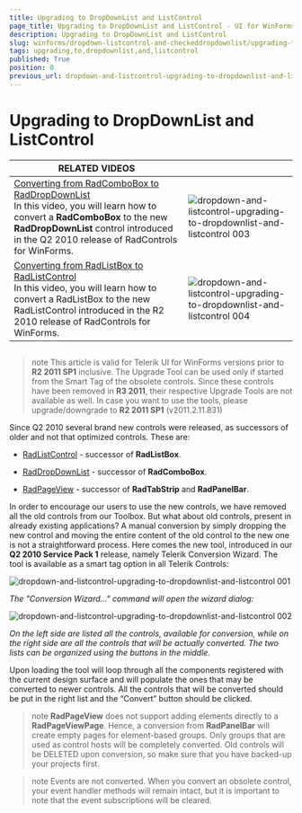 ```yaml
---
title: Upgrading to DropDownList and ListControl
page_title: Upgrading to DropDownList and ListControl - UI for WinForms Documentation
description: Upgrading to DropDownList and ListControl
slug: winforms/dropdown-listcontrol-and-checkeddropdownlist/upgrading-to-dropdownlist-and-listcontrol
tags: upgrading,to,dropdownlist,and,listcontrol
published: True
position: 0
previous_url: dropdown-and-listcontrol-upgrading-to-dropdownlist-and-listcontrol
---
```


# Upgrading to DropDownList and ListControl
 
| RELATED VIDEOS |  |
| ------ | ------ |
|[Converting from RadComboBox to RadDropDownList](http://tv.telerik.com/watch/winforms/converting-from-radcombobox-to-raddropdownlist)<br>In this video, you will learn how to convert a __RadComboBox__ to the new __RadDropDownList__ control introduced in the Q2 2010 release of RadControls for WinForms.|![dropdown-and-listcontrol-upgrading-to-dropdownlist-and-listcontrol 003](images/dropdown-and-listcontrol-upgrading-to-dropdownlist-and-listcontrol003.png)|
|[Converting from RadListBox to RadListControl](http://tv.telerik.com/watch/winforms/converting-from-radlistbox-to-radlistcontrol)<br>In this video, you will learn how to convert a RadListBox to the new RadListControl introduced in the R2 2010 release of RadControls for WinForms.|![dropdown-and-listcontrol-upgrading-to-dropdownlist-and-listcontrol 004](images/dropdown-and-listcontrol-upgrading-to-dropdownlist-and-listcontrol004.png)|

## 

>note This article is valid for Telerik UI for WinForms versions prior to __R2 2011 SP1__ inclusive. The Upgrade Tool can be used only if started from the Smart Tag of the obsolete controls. Since these controls have been removed in __R3 2011__, their respective Upgrade Tools are not available as well. In case you want to use the tools, please upgrade/downgrade to __R2 2011 SP1__ (v2011.2.11.831)
>
 
Since Q2 2010 several brand new controls were released, as successors of older and not that optimized controls. These are:

* [RadListControl](http://www.telerik.com/help/winforms/dropdown-and-listcontrol-listcontrol-overview.html) - successor of __RadListBox__.
          

* [RadDropDownList](http://www.telerik.com/help/winforms/dropdown-and-listcontrol-dropdownlist-overview.html) - successor of __RadComboBox__.
          

* [RadPageView](http://www.telerik.com/help/winforms/pageview-overview.html) - successor of __RadTabStrip__ and __RadPanelBar__.
          

In order to encourage our users to use the new controls, we have removed all the old controls from our Toolbox. But what about old controls, present in already existing applications? A manual conversion by simply dropping the new control and moving the entire content of the old control to the new one is not a straightforward process. Here comes the new tool, introduced in our __Q2 2010 Service Pack 1__ release, namely Telerik Conversion Wizard. The tool is available as a smart tag option in all Telerik Controls:

![dropdown-and-listcontrol-upgrading-to-dropdownlist-and-listcontrol 001](images/dropdown-and-listcontrol-upgrading-to-dropdownlist-and-listcontrol001.png)

*The "Conversion Wizard…" command will open the wizard dialog:*

![dropdown-and-listcontrol-upgrading-to-dropdownlist-and-listcontrol 002](images/dropdown-and-listcontrol-upgrading-to-dropdownlist-and-listcontrol002.png)

*On the left side are listed all the controls, available for conversion, while on the right side are all the controls that will be actually converted. The two lists can be organized using the buttons in the middle.*

Upon loading the tool will loop through all the components registered with the current design surface and will populate the ones that may be converted to newer controls. All the controls that will be converted should be put in the right list and the “Convert” button should be clicked.

>note __RadPageView__ does not support adding elements directly to a __RadPageViewPage__. Hence, a conversion from __RadPanelBar__ will create empty pages for element-based groups. Only groups that are used as control hosts will be completely converted. Old controls will be DELETED upon conversion, so make sure that you have backed-up your projects first.
> 

>note Events are not converted. When you convert an obsolete control, your event handler methods will remain intact, but it is important to note that the event subscriptions will be cleared.
>

